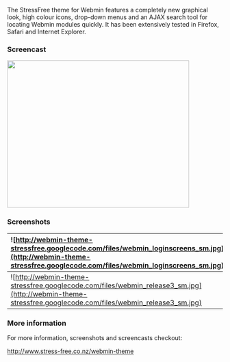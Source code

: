 The StressFree theme for Webmin features a completely new graphical look, high colour icons, drop-down menus and an AJAX search tool for locating Webmin modules quickly. It has been extensively tested in Firefox, Safari and Internet Explorer.

### Screencast ###

<a href='http://www.youtube.com/watch?feature=player_embedded&v=W15-ZMDwssI' target='_blank'><img src='http://img.youtube.com/vi/W15-ZMDwssI/0.jpg' width='425' height=344 /></a>


### Screenshots ###
| ![http://webmin-theme-stressfree.googlecode.com/files/webmin_loginscreens_sm.jpg](http://webmin-theme-stressfree.googlecode.com/files/webmin_loginscreens_sm.jpg) | ![http://webmin-theme-stressfree.googlecode.com/files/webmin_release2_sm.jpg](http://webmin-theme-stressfree.googlecode.com/files/webmin_release2_sm.jpg) |
|:------------------------------------------------------------------------------------------------------------------------------------------------------------------|:----------------------------------------------------------------------------------------------------------------------------------------------------------|
| ![http://webmin-theme-stressfree.googlecode.com/files/webmin_release3_sm.jpg](http://webmin-theme-stressfree.googlecode.com/files/webmin_release3_sm.jpg) | ![http://webmin-theme-stressfree.googlecode.com/files/webmin_release4_sm.jpg](http://webmin-theme-stressfree.googlecode.com/files/webmin_release4_sm.jpg) |


### More information ###

For more information, screenshots and screencasts checkout:

http://www.stress-free.co.nz/webmin-theme